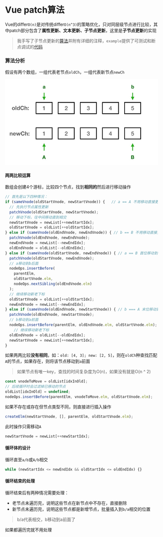 # Vue patch算法

Vue的differ`O(n)`是对传统differ`O(n^3)`的策略优化，只对同层级节点进行比较，其中patch部分包含了**属性更新、文本更新、子节点更新**，这里是**子节点更新**的实现

> 我手写了子节点更新的[算法](https://github.com/SevenGuns/patch/blob/66da73026545212e430a84ce9d6f5a048bd97733/example/vue.js#L5568)并附有详细的注释，`example`提供了可测试和断点调试的[代码](https://github.com/SevenGuns/patch/tree/master/example)



### 算法分析

假设有两个数组，一组代表老节点`oldCh`，一组代表新节点`newCh`

![image-20190826222947912](./public/image-20190826222947912.png)

#### 两两比较运算

数组会创建4个游标，比较四个节点，找到**相同的**然后进行移动操作

```javascript
// 首先是以下四种情况：
if (sameVnode(oldStartVnode, newStartVnode)) {   // a == A 不用移动直接更新
  // 先执行节点属性更新
  patchVnode(oldStartVnode, newStartVnode);
  // 移动下标，往中间移动直到相交
  newStartVnode = newList[++newStartIdx];
  oldStartVnode = oldList[++oldStartIdx];
} else if (sameVnode(oldEndVnode, newEndVnode)) { // b == B 不用移动直接更新
  patchVnode(oldEndVnode, newEndVnode);
  newEndVnode = newList[--newEndIdx];
  oldEndVnode = oldList[--oldEndIdx];
} else if (sameVnode(oldStartVnode, newEndVnode)) { // a == B 首位移动到末位
  patchVnode(oldStartVnode, newEndVnode);
  // a移动到b后面
  nodeOps.insertBefore(
    parentElm,
    oldStartVnode.elm,
    nodeOps.nextSibling(oldEndVnode.elm)
  );
  // 继续移动新老下标
  oldStartVnode = oldList[++oldStartIdx];
  newEndVnode = newList[--newEndIdx];
} else if (sameVnode(oldEndVnode, newStartVnode)) { // b === A 末位移动到首位
  patchVnode(oldEndVnode, newStartVnode);
  // b移动到a前面
  nodeOps.insertBefore(parentElm, oldEndVnode.elm, oldStartVnode.elm);
	// 继续移动新老下标
  oldEndVnode = oldList[--oldEndIdx];
  newStartVnode = newList[++newStartIdx];
}
```



如果两两比较**没有相同**，如：`old: [4, 3]; new: [2, 5]`，则在`oldCh`种查找匹配`A`的节点，如果存在，则将该节点移动到`a`前面

> 如果节点有唯一key，查找的时间复杂度为O(n)，如果没有就是O(n ^ 2)

```javascript
const vnodeToMove = oldList[idxInOld];
// 后续循环时会过滤掉已移动的节点
oldList[idxInOld] = undefined;
nodeOps.insertBefore(parentElm, vnodeToMove.elm, oldStartVnode.elm);
```

如果不存在或存在但节点类型不同，则直接进行插入操作

```javascript
createElm(newStartVnode, [], parentElm, oldStartVnode.elm);
```

此时操作只需移动`A`

```javascript
newStartVnode = newList[++newStartIdx];
```



#### 循环体的设计

循环直至`a/b`或`A/b`相交

```javascript
while (newStartIdx <= newEndIdx && oldStartIdx <= oldEndIdx) {}
```



#### 循环结束的处理

循环结束后有两种情况需要处理：

- 老节点未遍历完，说明这些节点在新节点中不存在，直接删除
- 新节点未遍历完，说明这些节点都是新增节点，批量插入到`b/a`相交的位置

> b/a代表相交，b移动到a前面了

如果都遍历完就不用处理
